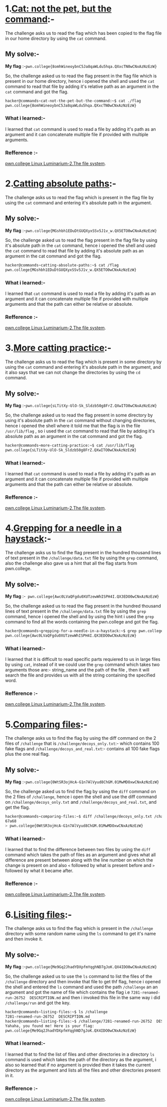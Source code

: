 # **1.<ins>Cat: not the pet, but the command</ins>**:-
   The challenge asks us to read the flag which has been copied to the flag file in our home directory by using the `cat` command. 
## My solve:-
   **My flag** :-`pwn.college{8omhWineoybnC5Ja8qaWLdu5hqa.QXxcTN0wCNxAzNzEzW}`

   So, the challenge asked us to read the flag present in the flag file which is present in our home directory, hence i opened the shell and used the `cat` command to read that file by adding it's relative path as an argument in the `cat` command and got the flag.
   ```bash
   hacker@commands~cat-not-the-pet-but-the-command:~$ cat ./flag
   pwn.college{8omhWineoybnC5Ja8qaWLdu5hqa.QXxcTN0wCNxAzNzEzW}
   ```

### What i learned:-
   I learned that `cat` command is used to read a file by adding it's path as an argument and it can concatenate multiple file if provided with multiple arguments.

   ### Refference :-
   [pwn.college Linux Luminarium-2.The file system](https://youtu.be/b67Jq6IZ3U8?list=PL-ymxv0nOtqqRAz1x90vxNbhmSkeYxHVC).


# **2.<ins>Catting absolute paths</ins>**:-
   The challenge asks us to read the flag which is present in the flag file by using the `cat` command and entering it's absolute path in the argument. 
## My solve:-
   **My flag** :-`pwn.college{MGshbh1EDuDtGUQXyxSSv5J1v_w.QX5ETO0wCNxAzNzEzW}`

   So, the challenge asked us to read the flag present in the flag file by using it's absolute path in the `cat` command, hence i opened the shell and used the `cat` command to read that file by adding it's absolute path as an argument in the cat command and got the flag.
   ```bash
   hacker@commands~catting-absolute-paths:~$ cat /flag
   pwn.college{MGshbh1EDuDtGUQXyxSSv5J1v_w.QX5ETO0wCNxAzNzEzW}
   ```

### What i learned:-
   I learned that `cat` command is used to read a file by adding it's path as an argument and it can concatenate multiple file if provided with multiple arguments and that the path can either be relative or absolute.

   ### Refference :-
   [pwn.college Linux Luminarium-2.The file system](https://youtu.be/b67Jq6IZ3U8?list=PL-ymxv0nOtqqRAz1x90vxNbhmSkeYxHVC).


   # **3.<ins>More catting practice</ins>**:-
   The challenge asks us to read the flag which is present in some directory by using the `cat` command and entering it's absolute path in the argument, and it  also says that we can not change the directories by using the `cd` command. 
## My solve:-
   **My flag** :-`pwn.college{sLTitXy-UlO-Sk_Sldzb50g8FrZ.QXwITO0wCNxAzNzEzW}`

   So, the challenge asked us to read the flag present in some directory by using it's absolute path in the `cat` command without changing directories, hence i opened the shell where it told me that the flag is in the file `/usr/lib/flag` , so i used the `cat` command to read that file by adding it's absolute path as an argument in the cat command and got the flag.
   ```bash
   hacker@commands~more-catting-practice:~$ cat /usr/lib/flag
   pwn.college{sLTitXy-UlO-Sk_Sldzb50g8FrZ.QXwITO0wCNxAzNzEzW}
   ```

### What i learned:-
   I learned that `cat` command is used to read a file by adding it's path as an argument and it can concatenate multiple file if provided with multiple arguments and that the path can either be relative or absolute.

   ### Refference :-
   [pwn.college Linux Luminarium-2.The file system](https://youtu.be/b67Jq6IZ3U8?list=PL-ymxv0nOtqqRAz1x90vxNbhmSkeYxHVC).


   # **4.<ins>Grepping for a needle in a haystack</ins>**:-
   The challenge asks us to find the flag present in the hundred thousand lines of text present in the `/challenge/data.txt` file by using the `grep` command, also the challenge also gave us a hint that all the flag starts from pwn.college.
## My solve:-
   **My flag** :-` pwn.college{Awc0LVaQFgdu0XUTzewWhISPH4I.QX3EDO0wCNxAzNzEzW}`

   So, the challenge asked us to read the flag present in the hundred thousand lines of text present in the `/challenge/data.txt` file by using the `grep` command, hence i opened the shell and by using the hint i used the `grep` command to find all the words containing the pwn.college and got the flag.
   ```bash
   hacker@commands~grepping-for-a-needle-in-a-haystack:~$ grep pwn.college /challenge/data.txt
   pwn.college{Awc0LVaQFgdu0XUTzewWhISPH4I.QX3EDO0wCNxAzNzEzW}
   ```

### What i learned:-
   I learned that it is difficult to read specific parts requiered to us in large files by using `cat`, instead of it we could use the `grep` command which takes two arguments those are:- string_name and the path of the file , then it will search the file and provides us with all the string containing the specified word.

   ### Refference :-
   [pwn.college Linux Luminarium-2.The file system](https://youtu.be/b67Jq6IZ3U8?list=PL-ymxv0nOtqqRAz1x90vxNbhmSkeYxHVC).
   

 # **5.<ins>Comparing files</ins>**:-
   The challenge asks us to find the flag by using the diff command on the 2 files of `/challenge` that is `/challenge/decoys_only.txt`:- which contains 100 fake flags and `/challenge/decoys_and_real.txt`:- contains all 100 fake flags plus the one real flag.
## My solve:-
   **My flag** :-`pwn.college{0WtSR3ojHcA-G1n7AlVyud8ChGM.01MwMDOxwCNxAzNzEzW}`

   So, the challenge asked us to find the flag by using the `diff` command on the 2 files of `/challenge`, hence i open the shell and use the diff command on `/challenge/decoys_only.txt` and `/challenge/decoys_and_real.txt`, and get the flag.
   ```bash
   hacker@commands~comparing-files:~$ diff /challenge/decoys_only.txt /challenge/decoys_and_real.txt
   67a68
   > pwn.college{0WtSR3ojHcA-G1n7AlVyud8ChGM.01MwMDOxwCNxAzNzEzW}
   ```

### What i learned:-
   I learned that to find the difference between two files by using the `diff` command which takes the path of files as an argument and gives what all difference are present between along with the line number on which the change is present on and also `<` followed by what is present before and `>` followed by what it became after.

   ### Refference :-
   [pwn.college Linux Luminarium-2.The file system](https://youtu.be/b67Jq6IZ3U8?list=PL-ymxv0nOtqqRAz1x90vxNbhmSkeYxHVC).


 # **6.<ins>Lisiting files</ins>**:-
   The challenge asks us to find the flag which is present in the `/challenge` directory with some random name using the `ls` command to get it's name and then invoke it.
## My solve:-
   **My flag** :-`pwn.college{Me9Gq2JhadYDXpfmYqghND7gJoK.QX4IDO0wCNxAzNzEzW}`

   So, the challenge asked us to use the `ls` command to list the files of the `/challenge` directory and then invoke that file to get thf flag, hence i opened the shell and entered the `ls` command and used the path `/challenge` an an argument and got the name of file which contains the flag i.e `7281-renamed-run-26752  DESCRIPTION.md` and then i invoked this file in the same way i did `/challenge/run` and got the key.
   ```bash
   hacker@commands~listing-files:~$ ls /challenge
   7281-renamed-run-26752  DESCRIPTION.md
   hacker@commands~listing-files:~$ /challenge/7281-renamed-run-26752  DESCRIPTION.md
   Yahaha, you found me! Here is your flag:
   pwn.college{Me9Gq2JhadYDXpfmYqghND7gJoK.QX4IDO0wCNxAzNzEzW}
   ```

### What i learned:-
   I learned that to find the list of files and other directories in a directory `ls` command is used which takes the path of the directory as the argument, i also so learned that if no argument is provided then it takes the current directory as the argument and lists all the files and other directories present in it.

   ### Refference :-
   [pwn.college Linux Luminarium-2.The file system](https://youtu.be/b67Jq6IZ3U8?list=PL-ymxv0nOtqqRAz1x90vxNbhmSkeYxHVC).

